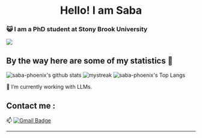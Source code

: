 <h1 align="center">Hello! I am Saba</h1>

### :smiley_cat: I am a PhD student at Stony Brook University


<a href="https://www.youtube.com/watch?v=dQw4w9WgXcQ"><img src="https://user-images.githubusercontent.com/73097560/115834477-dbab4500-a447-11eb-908a-139a6edaec5c.gif"></a>

## By the way here are some of my statistics 🚀
![saba-phoenix's github stats](https://github-readme-stats.vercel.app/api?username=saba-phoenix&show_icons=true&theme=tokyonight)
<img src="https://github-readme-streak-stats.herokuapp.com/?user=saba-phoenix&theme=tokyonight" alt="mystreak"/>
![saba-phoenix's Top Langs](https://github-readme-stats.vercel.app/api/top-langs/?username=saba-phoenix&theme=tokyonight&layout=compact)

🌱 I’m currently working with LLMs.

<a href="https://www.youtube.com/watch?v=dQw4w9WgXcQ"></a>

## Contact me : 
📫 [![Gmail Badge](https://img.shields.io/badge/-jannatussaba@gmail.com-blue?style=flat-roundedrectangle&logo=Gmail&logoColor=white&link=mailto:jannatussaba@gmail.com)](jannatussaba@gmail.com)


------


